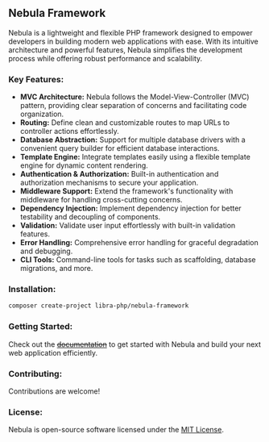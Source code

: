 ## Nebula Framework

Nebula is a lightweight and flexible PHP framework designed to empower developers in building modern web applications with ease. With its intuitive architecture and powerful features, Nebula simplifies the development process while offering robust performance and scalability.

### Key Features:

- **MVC Architecture:** Nebula follows the Model-View-Controller (MVC) pattern, providing clear separation of concerns and facilitating code organization.
- **Routing:** Define clean and customizable routes to map URLs to controller actions effortlessly.
- **Database Abstraction:** Support for multiple database drivers with a convenient query builder for efficient database interactions.
- **Template Engine:** Integrate templates easily using a flexible template engine for dynamic content rendering.
- **Authentication & Authorization:** Built-in authentication and authorization mechanisms to secure your application.
- **Middleware Support:** Extend the framework's functionality with middleware for handling cross-cutting concerns.
- **Dependency Injection:** Implement dependency injection for better testability and decoupling of components.
- **Validation:** Validate user input effortlessly with built-in validation features.
- **Error Handling:** Comprehensive error handling for graceful degradation and debugging.
- **CLI Tools:** Command-line tools for tasks such as scaffolding, database migrations, and more.

### Installation:

```bash
composer create-project libra-php/nebula-framework
```

### Getting Started:

Check out the <s>[documentation](#)</s> to get started with Nebula and build your next web application efficiently.

### Contributing:

Contributions are welcome!

### License:

Nebula is open-source software licensed under the [MIT License](LICENSE).
